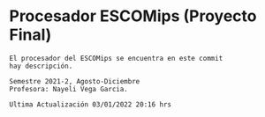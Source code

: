 # Procesador ESCOMips (Proyecto Final)
    El procesador del ESCOMips se encuentra en este commit
    hay descripción.
  
    Semestre 2021-2, Agosto-Diciembre
    Profesora: Nayeli Vega Garcia.
    
    Ultima Actualización 03/01/2022 20:16 hrs
